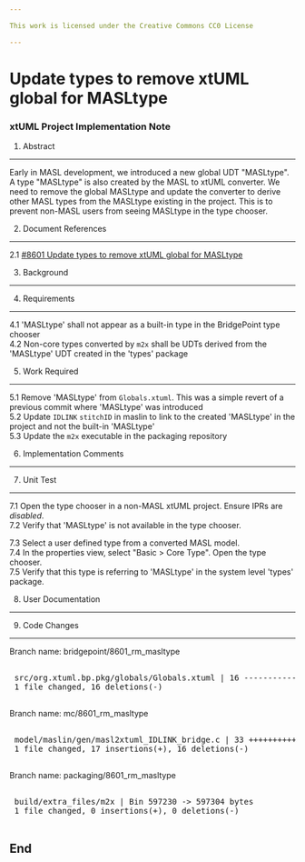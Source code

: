 ```yaml
---

This work is licensed under the Creative Commons CC0 License

---
```


# Update types to remove xtUML global for MASLtype
### xtUML Project Implementation Note

1. Abstract
-----------
Early in MASL development, we introduced a new global UDT "MASLtype". A type
"MASLtype" is also created by the MASL to xtUML converter. We need to remove
the global MASLtype and update the converter to derive other MASL types from
the MASLtype existing in the project. This is to prevent non-MASL users from
seeing MASLtype in the type chooser.

2. Document References
----------------------
<a id="2.1"></a>2.1 [#8601 Update types to remove xtUML global for MASLtype](https://support.onefact.net/issues/8601)  

3. Background
-------------

4. Requirements
---------------
4.1 'MASLtype' shall not appear as a built-in type in the BridgePoint type chooser  
4.2 Non-core types converted by `m2x` shall be UDTs derived from the 'MASLtype'
UDT created in the 'types' package  

5. Work Required
----------------
5.1 Remove 'MASLtype' from `Globals.xtuml`. This was a simple revert of a
previous commit where 'MASLtype' was introduced  
5.2 Update `IDLINK` `stitchID` in maslin to link to the created 'MASLtype' in
the project and not the built-in 'MASLtype'  
5.3 Update the `m2x` executable in the packaging repository  

6. Implementation Comments
--------------------------

7. Unit Test
------------
7.1 Open the type chooser in a non-MASL xtUML project. Ensure IPRs are
_disabled_.  
7.2 Verify that 'MASLtype' is not available in the type chooser.  

7.3 Select a user defined type from a converted MASL model.  
7.4 In the properties view, select "Basic > Core Type". Open the type chooser.  
7.5 Verify that this type is referring to 'MASLtype' in the system level 'types'
package.  

8. User Documentation
---------------------

9. Code Changes
---------------
Branch name: bridgepoint/8601_rm_masltype

<pre>

 src/org.xtuml.bp.pkg/globals/Globals.xtuml | 16 ----------------
 1 file changed, 16 deletions(-)

</pre>

Branch name: mc/8601_rm_masltype

<pre>

 model/maslin/gen/masl2xtuml_IDLINK_bridge.c | 33 +++++++++++++++++----------------
 1 file changed, 17 insertions(+), 16 deletions(-)

</pre>

Branch name: packaging/8601_rm_masltype

<pre>

 build/extra_files/m2x | Bin 597230 -> 597304 bytes
 1 file changed, 0 insertions(+), 0 deletions(-)

</pre>

End
---


